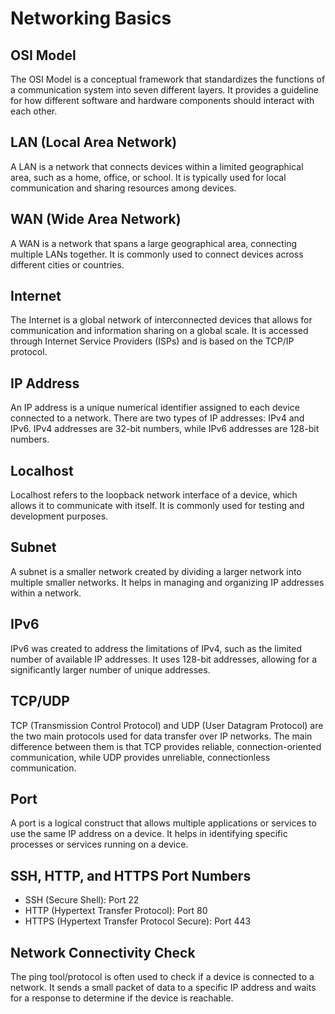 # Networking Basics

## OSI Model

The OSI Model is a conceptual framework that standardizes the functions of a communication system into seven different layers. It provides a guideline for how different software and hardware components should interact with each other.

## LAN (Local Area Network)

A LAN is a network that connects devices within a limited geographical area, such as a home, office, or school. It is typically used for local communication and sharing resources among devices.

## WAN (Wide Area Network)

A WAN is a network that spans a large geographical area, connecting multiple LANs together. It is commonly used to connect devices across different cities or countries.

## Internet

The Internet is a global network of interconnected devices that allows for communication and information sharing on a global scale. It is accessed through Internet Service Providers (ISPs) and is based on the TCP/IP protocol.

## IP Address

An IP address is a unique numerical identifier assigned to each device connected to a network. There are two types of IP addresses: IPv4 and IPv6. IPv4 addresses are 32-bit numbers, while IPv6 addresses are 128-bit numbers.

## Localhost

Localhost refers to the loopback network interface of a device, which allows it to communicate with itself. It is commonly used for testing and development purposes.

## Subnet

A subnet is a smaller network created by dividing a larger network into multiple smaller networks. It helps in managing and organizing IP addresses within a network.

## IPv6

IPv6 was created to address the limitations of IPv4, such as the limited number of available IP addresses. It uses 128-bit addresses, allowing for a significantly larger number of unique addresses.

## TCP/UDP

TCP (Transmission Control Protocol) and UDP (User Datagram Protocol) are the two main protocols used for data transfer over IP networks. The main difference between them is that TCP provides reliable, connection-oriented communication, while UDP provides unreliable, connectionless communication.

## Port

A port is a logical construct that allows multiple applications or services to use the same IP address on a device. It helps in identifying specific processes or services running on a device.

## SSH, HTTP, and HTTPS Port Numbers

- SSH (Secure Shell): Port 22
- HTTP (Hypertext Transfer Protocol): Port 80
- HTTPS (Hypertext Transfer Protocol Secure): Port 443

## Network Connectivity Check

The ping tool/protocol is often used to check if a device is connected to a network. It sends a small packet of data to a specific IP address and waits for a response to determine if the device is reachable.